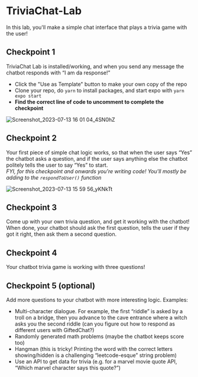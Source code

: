# TriviaChat-Lab

In this lab, you'll make a simple chat interface that plays a trivia game with the user!

## Checkpoint 1

TriviaChat Lab is installed/working, and when you send any message the chatbot responds with “I am da response!”

- Click the "Use as Template" button to make your own copy of the repo
- Clone your repo, do `yarn` to install packages, and start expo with `yarn expo start`
- **Find the correct line of code to uncomment to complete the checkpoint**

![Screenshot_2023-07-13 16 01 04_4SN0hZ](https://github.com/Snap-Engineering-Academy-2023/ChatBot-Lab/assets/7607483/5fed5962-6296-4abb-a80a-aea5322cfbeb)

## Checkpoint 2

Your first piece of simple chat logic works, so that when the user says “Yes” the chatbot asks a question, and if the user says anything else the chatbot politely tells the user to say “Yes” to start.  
*FYI, for this checkpoint and onwards you're writing code! You'll mostly be adding to the `respondToUser()` function*

![Screenshot_2023-07-13 15 59 56_yKNkTt](https://github.com/Snap-Engineering-Academy-2023/ChatBot-Lab/assets/7607483/f85b92f6-4cf6-4ecd-a684-6019dfaf05ab)

## Checkpoint 3

Come up with your own trivia question, and get it working with the chatbot! When done, your chatbot should ask the first question, tells the user if they got it right, then ask them a second question.

## Checkpoint 4

Your chatbot trivia game is working with three questions!

## Checkpoint 5 (optional)

Add more questions to your chatbot with more interesting logic. Examples:

- Multi-character dialogue. For example, the first “riddle” is asked by a troll on a bridge, then you advance to the cave entrance where a witch asks you the second riddle (can you figure out how to respond as different users with GiftedChat?)
- Randomly generated math problems (maybe the chatbot keeps score too)
- Hangman (this is tricky! Printing the word with the correct letters showing/hidden is a challenging “leetcode-esque” string problem)
- Use an API to get data for trivia (e.g. for a marvel movie quote API, “Which marvel character says this quote?”)
